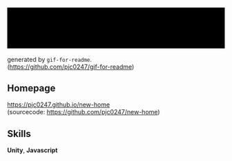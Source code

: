 
![cat](https://github.com/pjc0247/pjc0247/blob/master/pjc.gif?raw=true)

generated by `gif-for-readme`.<br>
(https://github.com/pjc0247/gif-for-readme)<br>

Homepage
----
https://pjc0247.github.io/new-home<br/>
(sourcecode: https://github.com/pjc0247/new-home)

Skills
----
__Unity__, __Javascript__

<!--
**pjc0247/pjc0247** is a ✨ _special_ ✨ repository because its `README.md` (this file) appears on your GitHub profile.

Here are some ideas to get you started:

- 🔭 I’m currently working on ...
- 🌱 I’m currently learning ...
- 👯 I’m looking to collaborate on ...
- 🤔 I’m looking for help with ...
- 💬 Ask me about ...
- 📫 How to reach me: ...
- 😄 Pronouns: ...
- ⚡ Fun fact: ...
-->
